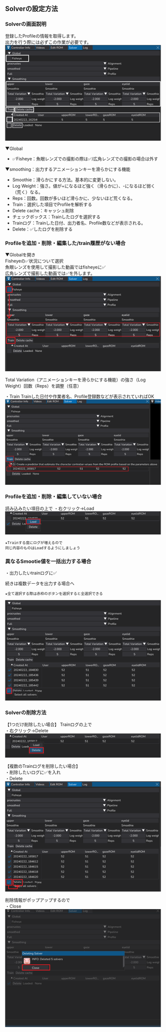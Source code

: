 ## Solverの設定方法

### Solverの画面説明
登録したProfileの情報を取得します。  
出力を行う際には必ずこの作業が必要です。
![](images/image189.png)

▼Global
- ✅Fisheye：魚眼レンズでの撮影の際は✅/広角レンズでの撮影の場合は外す  

▼smoothing：出力するアニメーションキーを滑らかにする機能
- Smoothie：滑らかにする方法。基本的に変更しない。
- Log Weight：強さ。値が+になるほど強く（滑らかに）、-になるほど弱く（荒く）なる。
- Reps：回数。回数が多いほど滑らかに、少ないほど荒くなる。
- Train：選択した項目でProfileを解析する
- Delete cache：キャッシュ削除
- チェックボックス：Trainしたログを選択する
- Trainログ：Trainした日付、出力者名、Profile数などが表示される。
- Delete：✅したログを削除する

### Profileを追加・削除・編集した/train履歴がない場合

▼Globalを開き  
Fisheyeの✅状況について選択  
魚眼レンズを使用して撮影した動画ではfisheyeに✅  
広角レンズで撮影した動画では✅を外します。
![](images/image202.png)

Total Variation（アニメーションキーを滑らかにする機能）の強さ（Log Weight）回数（Reps）を調整（任意）


・Train
Trainした日付や作業者名、Profile登録数などが表示されていればOK
![](images/image195.png)

### Profileを追加・削除・編集していない場合
読み込みたい項目の上で
・右クリック→Load
![](images/image206.png)

```{note}
★Trainする度にログが増えるので
同じ内容のものはLoadするようにしましょう
```

### 異なるSmootie値を一括出力する場合
・出力したいtrainログに✅

続きは複数データを出力する場合へ
```{note}
★全て選択する際は赤枠のボタンを選択すると全選択できる
```
![](images/image199.png)


### Solverの削除方法
【1つだけ削除したい場合】
Trainログの上で  
・右クリック→Delete
![](images/image198.png)

【複数のTrainログを削除したい場合】  
・削除したいログに✅を入れ  
・Delete
![](images/image196.png)

削除情報がポップアップするので  
・Close
![](images/image192.png)
